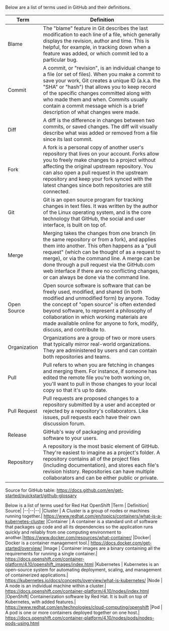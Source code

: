 
Below are a list of terms used in GitHub and their definitions.

|Term  |Definition  |
|--|--|
|Blame |The "blame" feature in Git describes the last modification to each line of a file, which generally displays the revision, author and time. This is helpful, for example, in tracking down when a feature was added, or which commit led to a particular bug. |
|Commit| A commit, or "revision", is an individual change to a file (or set of files). When you make a commit to save your work, Git creates a unique ID (a.k.a. the "SHA" or "hash") that allows you to keep record of the specific changes committed along with who made them and when. Commits usually contain a commit message which is a brief description of what changes were made. |
|Diff|A diff is the difference in changes between two commits, or saved changes. The diff will visually describe what was added or removed from a file since its last commit. |
|Fork| A fork is a personal copy of another user's repository that lives on your account. Forks allow you to freely make changes to a project without affecting the original upstream repository. You can also open a pull request in the upstream repository and keep your fork synced with the latest changes since both repositories are still connected. |
|Git|Git is an open source program for tracking changes in text files. It was written by the author of the Linux operating system, and is the core technology that GitHub, the social and user interface, is built on top of.|
|Merge | Merging takes the changes from one branch (in the same repository or from a fork), and applies them into another. This often happens as a "pull request" (which can be thought of as a request to merge), or via the command line. A merge can be done through a pull request via the GitHub.com web interface if there are no conflicting changes, or can always be done via the command line. |
|Open Source| Open source software is software that can be freely used, modified, and shared (in both modified and unmodified form) by anyone. Today the concept of "open source" is often extended beyond software, to represent a philosophy of collaboration in which working materials are made available online for anyone to fork, modify, discuss, and contribute to. |
|Organization| Organizations are a group of two or more users that typically mirror real-world organizations. They are administered by users and can contain both repositories and teams. |
|Pull | Pull refers to when you are fetching in changes and merging them. For instance, if someone has edited the remote file you're both working on, you'll want to pull in those changes to your local copy so that it's up to date. |
|Pull Request| Pull requests are proposed changes to a repository submitted by a user and accepted or rejected by a repository's collaborators. Like issues, pull requests each have their own discussion forum. |
|Release| GitHub's way of packaging and providing software to your users.|
|Repository |A repository is the most basic element of GitHub. They're easiest to imagine as a project's folder. A repository contains all of the project files (including documentation), and stores each file's revision history. Repositories can have multiple collaborators and can be either public or private.|


Source for GitHub table:  https://docs.github.com/en/get-started/quickstart/github-glossary

Below is a list of terms used for Red Hat OpenShift
|Term | Definition| Source|
|--|--|--|
|Cluster | A Cluster is a group of nodes or machines running together.| https://www.redhat.com/en/topics/containers/what-is-a-kubernetes-cluster
|Container | A container is a standard unit of software that packages up code and all its dependencies so the application runs quickly and reliably from one computing environment to another.|https://www.docker.com/resources/what-container/
|Docker| Docker is a container management tool.| https://docs.docker.com/get-started/overview/
|Image | Container images are a binary containing all the requirements for running a single container.| https://docs.openshift.com/container-platform/4.10/openshift_images/index.html
|Kubernetes | Kubernetes is an open-source system for automating deployment, scaling, and management of containerized applications.| https://kubernetes.io/docs/concepts/overview/what-is-kubernetes/
|Node | A node is an individual machine within a cluster.| https://docs.openshift.com/container-platform/4.10/nodes/index.html
|OpenShift| Containerization software by Red Hat. It is built on top of Kubernetes, with added features.| https://www.redhat.com/en/technologies/cloud-computing/openshift
|Pod | A pod is one or more containers deployed together on one host.| https://docs.openshift.com/container-platform/4.10/nodes/pods/nodes-pods-using.html
